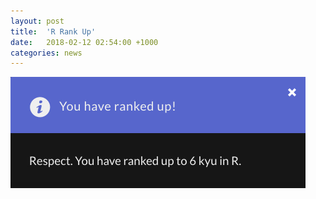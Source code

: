 ```yaml
---
layout: post
title:  'R Rank Up'
date:   2018-02-12 02:54:00 +1000
categories: news
---
```


![Ranked up to level 6 kyu in R](/images/rankup/r-6kyu.png)